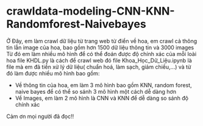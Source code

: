 # crawldata-modeling-CNN-KNN-Randomforest-Naivebayes
Ở Đây, em làm crawl dữ liệu từ trang web từ điển về hoa, em crawl cả thông tin lẫn image của hoa, bao gồm hơn 1500 dữ liệu thông tin và 3000 images
Từ đó em làm nhiều mô hình để có thể đoán được độ chính xác của mỗi loài hoa
file KHDL.py là cách để crawl web đó
file Khoa_Học_Dữ_Liệu.ipynb là file mà em đã tiền xử lý dữ liệu( chuẩn hoá, làm sạch, giảm chiều,...) và từ đó làm được nhiều mô hình bao gồm:
  + Về thông tin của hoa, em làm 3 mô hình bao gồm KNN, random forest, naive bayes để có thể so sánh 3 mô hình một cách dễ dàng hơn
  + Về Images, em làm 2 mô hình là CNN và KNN để dễ dàng so sánh độ chính xác

Cảm ơn mọi người đã đọc!!
